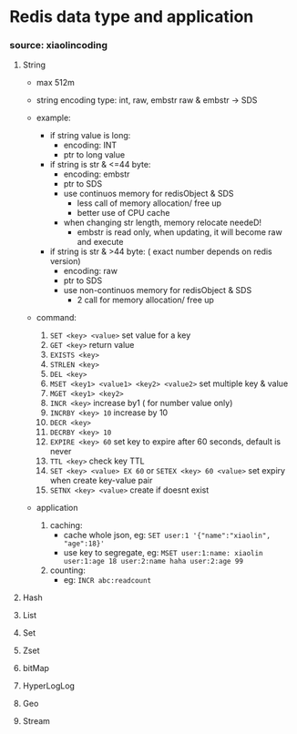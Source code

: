 # Redis data type and application
### source: xiaolincoding

1. String
    - max 512m
    - string encoding type: int, raw, embstr
        raw & embstr -> SDS
    - example: 
        - if string value is long:
            - encoding: INT
            - ptr to long value
        - if string is str & <=44 byte:
            - encoding: embstr
            - ptr to SDS
            - use continuos memory for redisObject & SDS
                - less call of memory allocation/ free up
                - better use of CPU cache
            - when changing str length, memory relocate needeD!
                - embstr is read only, when updating, it will become raw and execute
        - if string is str & >44 byte: ( exact number depends on redis version)
            - encoding: raw
            - ptr to SDS
            - use non-continuos memory for redisObject & SDS
                - 2 call for memory allocation/ free up
    - command:
        1. `SET <key> <value>` set value for a key
        2. `GET <key>` return value
        3. `EXISTS <key>`
        4. `STRLEN <key>`
        5. `DEL <key>`
        6. `MSET <key1> <value1> <key2> <value2>` set multiple key & value
        7. `MGET <key1> <key2>`
        8. `INCR <key>` increase by1 ( for number value only)
        9. `INCRBY <key> 10` increase by 10
        10. `DECR <key>`
        11. `DECRBY <key> 10`
        12. `EXPIRE <key> 60` set key to expire after 60 seconds, default is never
        13. `TTL <key>` check key TTL
        14.  `SET <key> <value> EX 60` or `SETEX <key> 60 <value>` set expiry when create key-value pair
        15.  `SETNX <key> <value>` create if doesnt exist

    - application 
        1. caching:
            - cache whole json, eg: `SET user:1 '{"name":"xiaolin", "age":18}'`
            - use key to segregate, eg: `MSET user:1:name: xiaolin user:1:age 18 user:2:name haha user:2:age 99`
        2. counting:
            - eg: `INCR abc:readcount`

2. Hash

3. List

4. Set

5. Zset

6. bitMap

7. HyperLogLog

8. Geo

9. Stream